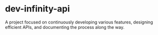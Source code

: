 # dev-infinity-api
A project focused on continuously developing various features, designing efficient APIs, and documenting the process along the way.
